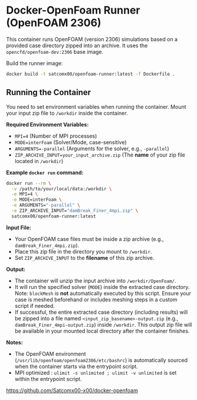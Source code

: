 # Docker-OpenFoam Runner (OpenFOAM 2306)

This container runs OpenFOAM (version 2306) simulations based on a provided case directory zipped into an archive. It uses the `opencfd/openfoam-dev:2306` base image.

Build the runner image:
```bash
docker build -t satcomx00/openfoam-runner:latest -f Dockerfile .
```

## Running the Container

You need to set environment variables when running the container. Mount your input zip file to `/workdir` inside the container.

**Required Environment Variables:**

*   `MPI=4` (Number of MPI processes)
*   `MODE=interFoam` (Solver/Mode, case-sensitive)
*   `ARGUMENTS=-parallel` (Arguments for the solver, e.g., `-parallel`)
*   `ZIP_ARCHIVE_INPUT=your_input_archive.zip` (The **name** of your zip file located in `/workdir`)

**Example `docker run` command:**

```bash
docker run --rm \
  -v /path/to/your/local/data:/workdir \
  -e MPI=4 \
  -e MODE=interFoam \
  -e ARGUMENTS="-parallel" \
  -e ZIP_ARCHIVE_INPUT="damBreak_Finer_4mpi.zip" \
  satcomx00/openfoam-runner:latest
```

**Input File:**

*   Your OpenFOAM case files must be inside a zip archive (e.g., `damBreak_Finer_4mpi.zip`).
*   Place this zip file in the directory you mount to `/workdir`.
*   Set `ZIP_ARCHIVE_INPUT` to the **filename** of this zip archive.

**Output:**

*   The container will unzip the input archive into `/workdir/OpenFoam/`.
*   It will run the specified solver (`MODE`) inside the extracted case directory. Note: `blockMesh` is **not** automatically executed by this script. Ensure your case is meshed beforehand or includes meshing steps in a custom script if needed.
*   If successful, the entire extracted case directory (including results) will be zipped into a file named `<input_zip_basename>-output.zip` (e.g., `damBreak_Finer_4mpi-output.zip`) inside `/workdir`. This output zip file will be available in your mounted local directory after the container finishes.

**Notes:**

*   The OpenFOAM environment (`/usr/lib/openfoam/openfoam2306/etc/bashrc`) is automatically sourced when the container starts via the entrypoint script.
*   MPI optimized : `ulimit -s unlimited ; ulimit -v unlimited` is set within the entrypoint script.

https://github.com/Satcomx00-x00/docker-openfoam